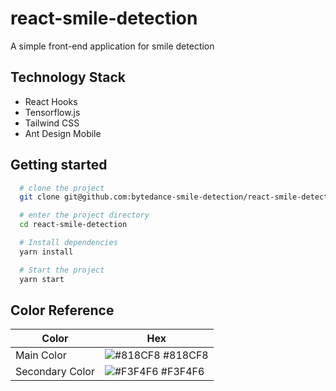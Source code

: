 # react-smile-detection

A simple front-end application for smile detection

## Technology Stack

- React Hooks
- Tensorflow.js
- Tailwind CSS
- Ant Design Mobile

## Getting started

```bash
  # clone the project
  git clone git@github.com:bytedance-smile-detection/react-smile-detection.git

  # enter the project directory
  cd react-smile-detection

  # Install dependencies
  yarn install

  # Start the project
  yarn start
```

## Color Reference

| Color           | Hex                                                              |
| --------------- | ---------------------------------------------------------------- |
| Main Color      | ![#818CF8](https://via.placeholder.com/10/818CF8?text=+) #818CF8 |
| Secondary Color | ![#F3F4F6](https://via.placeholder.com/10/F3F4F6?text=+) #F3F4F6 |

